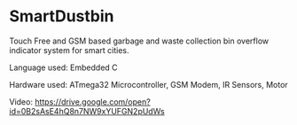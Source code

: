 # SmartDustbin
Touch Free and GSM based garbage and waste collection bin overflow indicator system for smart cities.

Language used: Embedded C

Hardware used: ATmega32 Microcontroller, GSM Modem, IR Sensors, Motor

Video: https://drive.google.com/open?id=0B2sAsE4hQ8n7NW9xYUFGN2pUdWs
